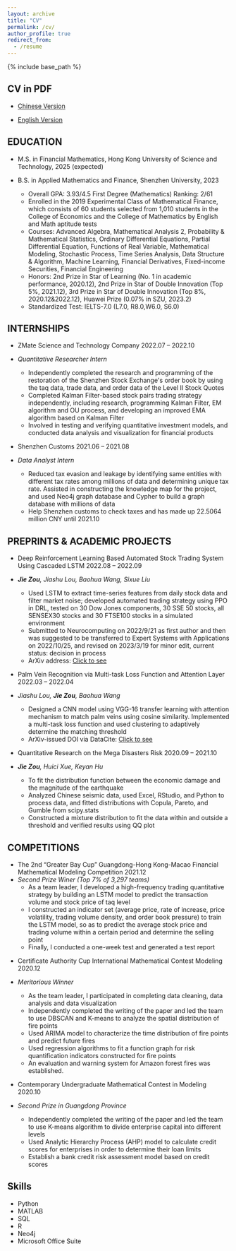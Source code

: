 ```yaml
---
layout: archive
title: "CV"
permalink: /cv/
author_profile: true
redirect_from:
  - /resume
---
```


{% include base_path %}

CV in PDF
------
* [Chinese Version](https://github.com/ianzou2000/ianzou2000.github.io/blob/master/files/%E9%82%B9%E6%9D%B0-%E9%87%8F%E5%8C%96%E7%A0%94%E7%A9%B6%E5%91%98-2304.pdf)

* [English Version](https://github.com/ianzou2000/ianzou2000.github.io/blob/master/files/CV-Jie%20ZOU%20FM.pdf)

EDUCATION
------
* M.S. in Financial Mathematics, Hong Kong University of Science and Technology, 2025 (expected)

* B.S. in Applied Mathematics and Finance, Shenzhen University, 2023
  * Overall GPA: 3.93/4.5	First Degree (Mathematics) Ranking: 2/61 
  * Enrolled in the 2019 Experimental Class of Mathematical Finance, which consists of 60 students selected from 1,010 students in the College of Economics and the College of Mathematics by English and Math aptitude tests    
  * Courses: Advanced Algebra, Mathematical Analysis 2, Probability & Mathematical Statistics, Ordinary Differential Equations, Partial Differential Equation, Functions of Real Variable, Mathematical Modeling, Stochastic Process, Time Series Analysis, Data Structure & Algorithm, Machine Learning, Financial Derivatives, Fixed-income Securities, Financial Engineering
  * Honors: 2nd Prize in Star of Learning (No. 1 in academic performance, 2020.12), 2nd Prize in Star of Double Innovation (Top 5%, 2021.12), 3rd Prize in Star of Double Innovation (Top 8%, 2020.12&2022.12), Huawei Prize (0.07% in SZU, 2023.2)
  * Standardized Test: IELTS-7.0 (L7.0, R8.0,W6.0, S6.0)

INTERNSHIPS
------
* ZMate Science and Technology Company    2022.07 – 2022.10
* _Quantitative Researcher Intern_
  * Independently completed the research and programming of the restoration of the Shenzhen Stock Exchange's order book by using the taq data, trade data, and order data of the Level II Stock Quotes
  * Completed Kalman Filter-based stock pairs trading strategy independently, including research, programming Kalman Filter, EM algorithm and OU process, and developing an improved EMA algorithm based on Kalman Filter
  * Involved in testing and verifying quantitative investment models, and conducted data analysis and visualization for financial products

* Shenzhen Customs    2021.06 – 2021.08
* _Data Analyst Intern_
  * Reduced tax evasion and leakage by identifying same entities with different tax rates among millions of data and determining unique tax rate. Assisted in constructing the knowledge map for the project, and used Neo4j graph database and Cypher to build a graph database with millions of data
  * Help Shenzhen customs to check taxes and has made up 22.5064 million CNY until 2021.10

PREPRINTS & ACADEMIC PROJECTS
------
* Deep Reinforcement Learning Based Automated Stock Trading System Using Cascaded LSTM    2022.08 – 2022.09
* _**Jie Zou**, Jiashu Lou, Baohua Wang, Sixue Liu_
  * Used LSTM to extract time-series features from daily stock data and filter market noise; developed automated trading strategy using PPO in DRL, tested on 30 Dow Jones components, 30 SSE 50 stocks, all SENSEX30 stocks and 30 FTSE100 stocks in a simulated environment
  * Submitted to Neurocomputing on 2022/9/21 as first author and then was suggested to be transferred to Expert Systems with Applications on 2022/10/25, and revised on 2023/3/19 for minor edit, current status: decision in process
  * ArXiv address: [Click to see](https://arxiv.org/abs/2212.02721)

* Palm Vein Recognition via Multi-task Loss Function and Attention Layer    2022.03 – 2022.04
* _Jiashu Lou, **Jie Zou**, Baohua Wang_
  * Designed a CNN model using VGG-16 transfer learning with attention mechanism to match palm veins using cosine similarity. Implemented a multi-task loss function and used clustering to adaptively determine the matching threshold
  * ArXiv-issued DOI via DataCite: [Click to see](https://doi.org/10.48550/arXiv.2211.05970)

* Quantitative Research on the Mega Disasters Risk    2020.09 – 2021.10
* _**Jie Zou**, Huici Xue, Keyan Hu_
  * To fit the distribution function between the economic damage and the magnitude of the earthquake 
  * Analyzed Chinese seismic data, used Excel, RStudio, and Python to process data, and fitted distributions with Copula, Pareto, and Gumble from scipy.stats
  * Constructed a mixture distribution to fit the data within and outside a threshold and verified results using QQ plot

COMPETITIONS
------
* The 2nd “Greater Bay Cup” Guangdong-Hong Kong-Macao Financial Mathematical Modeling Competition   2021.12
* _Second Prize Winer (Top 7% of 3,297 teams)_
  * As a team leader, I developed a high-frequency trading quantitative strategy by building an LSTM model to predict the transaction volume and stock price of taq level
  * I constructed an indicator set (average price, rate of increase, price volatility, trading volume density, and order book pressure) to train the LSTM model, so as to predict the average stock price and trading volume within a certain period and determine the selling point
  * Finally, I conducted a one-week test and generated a test report

<!-- * Contemporary Undergraduate Mathematical Contest in Modeling   2021.10
* _Third Prize in Guangdong Province_
  * Assisted in using ARIMA, time series clustering, target planning, greedy algorithm, etc. for modeling, and participated
in data cleaning, analysis and visualization, etc.

* “SZU Cup” Mathematical Modeling   2021.06
* _First Prize (Top 2%)_
  * Led teammates to use ARIMA, PCA, grey correlation, NLP and crawler programming, etc. for modeling, and
participated in data cleaning, analysis and visualization, etc.

* Mathematical Contest in Modeling    2021.03
* _Honorable Mention Award_
  *  -->

* Certificate Authority Cup International Mathematical Contest Modeling   2020.12
* _Meritorious Winner_
  * As the team leader, I participated in completing data cleaning, data analysis and data visualization
  * Independently completed the writing of the paper and led the team to use DBSCAN and K-means to analyze the spatial distribution of fire points
  * Used ARIMA model to characterize the time distribution of fire points and predict future fires
  * Used regression algorithms to fit a function graph for risk quantification indicators constructed for fire points
  * An evaluation and warning system for Amazon forest fires was established.

* Contemporary Undergraduate Mathematical Contest in Modeling   2020.10
* _Second Prize in Guangdong Province_
  * Independently completed the writing of the paper and led the team to use K-means algorithm to divide enterprise capital into different levels
  * Used Analytic Hierarchy Process (AHP) model to calculate credit scores for enterprises in order to determine their loan limits
  * Establish a bank credit risk assessment model based on credit scores
  
Skills
------
* Python
* MATLAB
* SQL
* R
* Neo4j
* Microsoft Office Suite

<!-- Publications
------
  <ul>{% for post in site.publications %}
    {% include archive-single-cv.html %}
  {% endfor %}</ul> -->
  
<!-- Talks
======
  <ul>{% for post in site.talks %}
    {% include archive-single-talk-cv.html %}
  {% endfor %}</ul>
  
Teaching
======
  <ul>{% for post in site.teaching %}
    {% include archive-single-cv.html %}
  {% endfor %}</ul>
  
Service and leadership
======
* Currently signed in to 43 different slack teams -->
